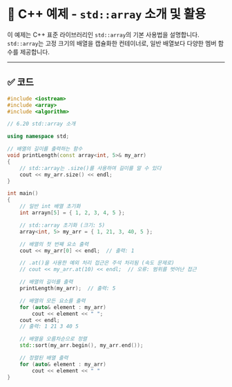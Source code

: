 # 📘 C++ 예제 - `std::array` 소개 및 활용

이 예제는 C++ 표준 라이브러리인 `std::array`의 기본 사용법을 설명합니다.  
`std::array`는 고정 크기의 배열을 캡슐화한 컨테이너로, 일반 배열보다 다양한 멤버 함수를 제공합니다.

---

## ✅ 코드

```cpp
#include <iostream>
#include <array>
#include <algorithm>

// 6.20 std::array 소개

using namespace std;

// 배열의 길이를 출력하는 함수
void printLength(const array<int, 5>& my_arr)
{
    // std::array는 .size()를 사용하여 길이를 알 수 있다
    cout << my_arr.size() << endl;
}

int main()
{
    // 일반 int 배열 초기화
    int arrayn[5] = { 1, 2, 3, 4, 5 };

    // std::array 초기화 (크기: 5)
    array<int, 5> my_arr = { 1, 21, 3, 40, 5 };

    // 배열의 첫 번째 요소 출력
    cout << my_arr[0] << endl;  // 출력: 1

    // .at()을 사용한 예외 처리 접근은 주석 처리됨 (속도 문제로)
    // cout << my_arr.at(10) << endl;  // 오류: 범위를 벗어난 접근

    // 배열의 길이를 출력
    printLength(my_arr);  // 출력: 5

    // 배열의 모든 요소를 출력
    for (auto& element : my_arr)
        cout << element << " ";
    cout << endl;
    // 출력: 1 21 3 40 5

    // 배열을 오름차순으로 정렬
    std::sort(my_arr.begin(), my_arr.end());

    // 정렬된 배열 출력
    for (auto& element : my_arr)
        cout << element << " "
}
